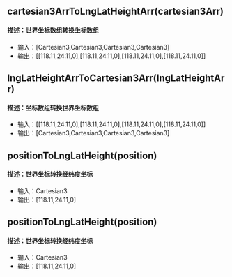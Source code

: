 ## cartesian3ArrToLngLatHeightArr(cartesian3Arr)

#### 描述：世界坐标数组转换坐标数组

- 输入：[Cartesian3,Cartesian3,Cartesian3,Cartesian3]
- 输出：[[118.11,24.11,0],[118.11,24.11,0],[118.11,24.11,0],[118.11,24.11,0]]

## lngLatHeightArrToCartesian3Arr(lngLatHeightArr)

#### 描述：坐标数组转换世界坐标数组

- 输入：[[118.11,24.11,0],[118.11,24.11,0],[118.11,24.11,0],[118.11,24.11,0]]
- 输出：[Cartesian3,Cartesian3,Cartesian3,Cartesian3]

## positionToLngLatHeight(position)

#### 描述：世界坐标转换经纬度坐标

- 输入：Cartesian3
- 输出：[118.11,24.11,0]

## positionToLngLatHeight(position)

#### 描述：世界坐标转换经纬度坐标

- 输入：Cartesian3
- 输出：[118.11,24.11,0]
